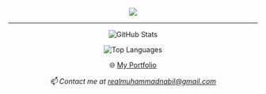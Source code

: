 <p align="center">
  <a href="https://github.com/Nabil17-alt">
    <img src="https://readme-typing-svg.demolab.com/?lines=Saya+Muhammad+Nabil;Mahasiswa+Teknik+Informatika;Universitas+Sains+dan+Teknologi+Indonesia;&font=Poppins;&center=true&width=500&height=45&color=ff3068&vCenter=true&pause=1000&size=24" />
  </a>
</p>
<hr/>
<p align="center">
  <img src="https://github-readme-stats.vercel.app/api?username=Nabil17-alt&show_icons=true&theme=radical" alt="GitHub Stats" />
</p>
<p align="center">
  <img src="https://github-readme-stats.vercel.app/api/top-langs/?username=Nabil17-alt&layout=compact&theme=radical" alt="Top Languages" />
</p>
<p align="center">
  🌐 <a href="https://nabil17-alt.github.io/Portofolio/">My Portfolio</a>
</p>
<p align="center">
  <i>📫 Contact me at <a href="mailto:realmuhammadnabil@gmail.com">realmuhammadnabil@gmail.com</a></i>
</p>

